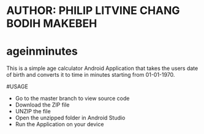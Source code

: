 # AUTHOR: PHILIP LITVINE CHANG BODIH MAKEBEH
# ageinminutes
This is a simple age calculator Android Application that takes the users date of birth and converts it to time in minutes starting
from 01-01-1970.

#USAGE
- Go to the master branch to view source code
- Download the ZIP file
- UNZIP the file
- Open the unzipped folder in Android Studio
- Run the Application on your device




